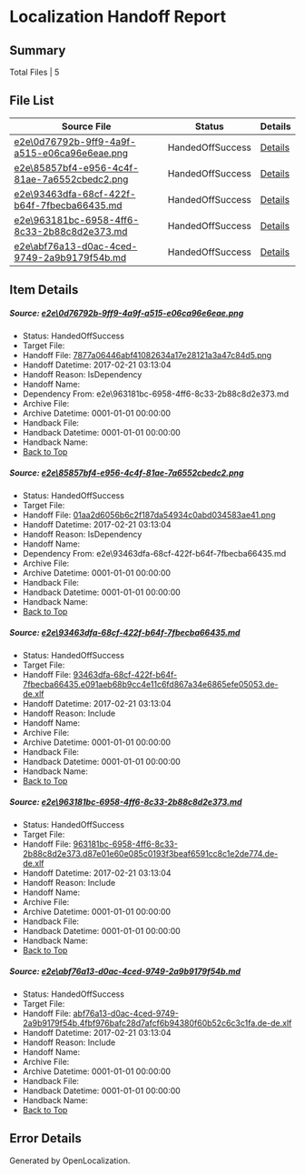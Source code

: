 # <a name='report-top'></a> Localization Handoff Report

## Summary
 Total Files | 5

## File List
 Source File | Status | Details 
 ----------- | ------ | ------- 
 [e2e\0d76792b-9ff9-4a9f-a515-e06ca96e6eae.png](https://github.com/OpenLocalizationTestOrg/ol-test4/blob/bf9bb1b3e7884d4065d951cdc4f33f1e0b60c474/e2e/0d76792b-9ff9-4a9f-a515-e06ca96e6eae.png) | HandedOffSuccess | [Details](#7877a06446abf41082634a17e28121a3a47c84d51)
 [e2e\85857bf4-e956-4c4f-81ae-7a6552cbedc2.png](https://github.com/OpenLocalizationTestOrg/ol-test4/blob/bf9bb1b3e7884d4065d951cdc4f33f1e0b60c474/e2e/85857bf4-e956-4c4f-81ae-7a6552cbedc2.png) | HandedOffSuccess | [Details](#01aa2d6056b6c2f187da54934c0abd034583ae412)
 [e2e\93463dfa-68cf-422f-b64f-7fbecba66435.md](https://github.com/OpenLocalizationTestOrg/ol-test4/blob/bf9bb1b3e7884d4065d951cdc4f33f1e0b60c474/e2e/93463dfa-68cf-422f-b64f-7fbecba66435.md) | HandedOffSuccess | [Details](#1a765ccadcf5b0bd06c5e7aa24f82656809533f43)
 [e2e\963181bc-6958-4ff6-8c33-2b88c8d2e373.md](https://github.com/OpenLocalizationTestOrg/ol-test4/blob/bf9bb1b3e7884d4065d951cdc4f33f1e0b60c474/e2e/963181bc-6958-4ff6-8c33-2b88c8d2e373.md) | HandedOffSuccess | [Details](#2dd3e843b641b9710b1d5f8c9d674da1f1ffddf14)
 [e2e\abf76a13-d0ac-4ced-9749-2a9b9179f54b.md](https://github.com/OpenLocalizationTestOrg/ol-test4/blob/bf9bb1b3e7884d4065d951cdc4f33f1e0b60c474/e2e/abf76a13-d0ac-4ced-9749-2a9b9179f54b.md) | HandedOffSuccess | [Details](#da1ee82cbbe88362238cd2a91767fb72b9ddc0d45)

## Item Details
##### <a name='7877a06446abf41082634a17e28121a3a47c84d51'></a> Source: [e2e\0d76792b-9ff9-4a9f-a515-e06ca96e6eae.png](https://github.com/OpenLocalizationTestOrg/ol-test4/blob/bf9bb1b3e7884d4065d951cdc4f33f1e0b60c474/e2e/0d76792b-9ff9-4a9f-a515-e06ca96e6eae.png)
* Status: HandedOffSuccess
* Target File: 
* Handoff File: [7877a06446abf41082634a17e28121a3a47c84d5.png](https://github.com/OpenLocalizationTestOrg/ol-test4-handoff/blob/0d2173f2cdbe3d4d198acf91700ba7198fb49211/ol-handoff/OpenLocalizationTestOrg/ol-test4-dede/xinjiang/ht/7877a06446abf41082634a17e28121a3a47c84d5.png)
* Handoff Datetime: 2017-02-21 03:13:04
* Handoff Reason: IsDependency
* Handoff Name: 
* Dependency From: e2e\963181bc-6958-4ff6-8c33-2b88c8d2e373.md
* Archive File: 
* Archive Datetime: 0001-01-01 00:00:00
* Handback File: 
* Handback Datetime: 0001-01-01 00:00:00
* Handback Name: 
* [Back to Top](#report-top)

##### <a name='01aa2d6056b6c2f187da54934c0abd034583ae412'></a> Source: [e2e\85857bf4-e956-4c4f-81ae-7a6552cbedc2.png](https://github.com/OpenLocalizationTestOrg/ol-test4/blob/bf9bb1b3e7884d4065d951cdc4f33f1e0b60c474/e2e/85857bf4-e956-4c4f-81ae-7a6552cbedc2.png)
* Status: HandedOffSuccess
* Target File: 
* Handoff File: [01aa2d6056b6c2f187da54934c0abd034583ae41.png](https://github.com/OpenLocalizationTestOrg/ol-test4-handoff/blob/0d2173f2cdbe3d4d198acf91700ba7198fb49211/ol-handoff/OpenLocalizationTestOrg/ol-test4-dede/xinjiang/ht/01aa2d6056b6c2f187da54934c0abd034583ae41.png)
* Handoff Datetime: 2017-02-21 03:13:04
* Handoff Reason: IsDependency
* Handoff Name: 
* Dependency From: e2e\93463dfa-68cf-422f-b64f-7fbecba66435.md
* Archive File: 
* Archive Datetime: 0001-01-01 00:00:00
* Handback File: 
* Handback Datetime: 0001-01-01 00:00:00
* Handback Name: 
* [Back to Top](#report-top)

##### <a name='1a765ccadcf5b0bd06c5e7aa24f82656809533f43'></a> Source: [e2e\93463dfa-68cf-422f-b64f-7fbecba66435.md](https://github.com/OpenLocalizationTestOrg/ol-test4/blob/bf9bb1b3e7884d4065d951cdc4f33f1e0b60c474/e2e/93463dfa-68cf-422f-b64f-7fbecba66435.md)
* Status: HandedOffSuccess
* Target File: 
* Handoff File: [93463dfa-68cf-422f-b64f-7fbecba66435.e091aeb68b9cc4e11c6fd867a34e6865efe05053.de-de.xlf](https://github.com/OpenLocalizationTestOrg/ol-test4-handoff/blob/0d2173f2cdbe3d4d198acf91700ba7198fb49211/ol-handoff/OpenLocalizationTestOrg/ol-test4-dede/xinjiang/ht/93463dfa-68cf-422f-b64f-7fbecba66435.e091aeb68b9cc4e11c6fd867a34e6865efe05053.de-de.xlf)
* Handoff Datetime: 2017-02-21 03:13:04
* Handoff Reason: Include
* Handoff Name: 
* Archive File: 
* Archive Datetime: 0001-01-01 00:00:00
* Handback File: 
* Handback Datetime: 0001-01-01 00:00:00
* Handback Name: 
* [Back to Top](#report-top)

##### <a name='2dd3e843b641b9710b1d5f8c9d674da1f1ffddf14'></a> Source: [e2e\963181bc-6958-4ff6-8c33-2b88c8d2e373.md](https://github.com/OpenLocalizationTestOrg/ol-test4/blob/bf9bb1b3e7884d4065d951cdc4f33f1e0b60c474/e2e/963181bc-6958-4ff6-8c33-2b88c8d2e373.md)
* Status: HandedOffSuccess
* Target File: 
* Handoff File: [963181bc-6958-4ff6-8c33-2b88c8d2e373.d87e01e60e085c0193f3beaf6591cc8c1e2de774.de-de.xlf](https://github.com/OpenLocalizationTestOrg/ol-test4-handoff/blob/0d2173f2cdbe3d4d198acf91700ba7198fb49211/ol-handoff/OpenLocalizationTestOrg/ol-test4-dede/xinjiang/ht/963181bc-6958-4ff6-8c33-2b88c8d2e373.d87e01e60e085c0193f3beaf6591cc8c1e2de774.de-de.xlf)
* Handoff Datetime: 2017-02-21 03:13:04
* Handoff Reason: Include
* Handoff Name: 
* Archive File: 
* Archive Datetime: 0001-01-01 00:00:00
* Handback File: 
* Handback Datetime: 0001-01-01 00:00:00
* Handback Name: 
* [Back to Top](#report-top)

##### <a name='da1ee82cbbe88362238cd2a91767fb72b9ddc0d45'></a> Source: [e2e\abf76a13-d0ac-4ced-9749-2a9b9179f54b.md](https://github.com/OpenLocalizationTestOrg/ol-test4/blob/bf9bb1b3e7884d4065d951cdc4f33f1e0b60c474/e2e/abf76a13-d0ac-4ced-9749-2a9b9179f54b.md)
* Status: HandedOffSuccess
* Target File: 
* Handoff File: [abf76a13-d0ac-4ced-9749-2a9b9179f54b.4fbf976bafc28d7afcf6b94380f60b52c6c3c1fa.de-de.xlf](https://github.com/OpenLocalizationTestOrg/ol-test4-handoff/blob/0d2173f2cdbe3d4d198acf91700ba7198fb49211/ol-handoff/OpenLocalizationTestOrg/ol-test4-dede/xinjiang/ht/abf76a13-d0ac-4ced-9749-2a9b9179f54b.4fbf976bafc28d7afcf6b94380f60b52c6c3c1fa.de-de.xlf)
* Handoff Datetime: 2017-02-21 03:13:04
* Handoff Reason: Include
* Handoff Name: 
* Archive File: 
* Archive Datetime: 0001-01-01 00:00:00
* Handback File: 
* Handback Datetime: 0001-01-01 00:00:00
* Handback Name: 
* [Back to Top](#report-top)


## Error Details

Generated by OpenLocalization.
